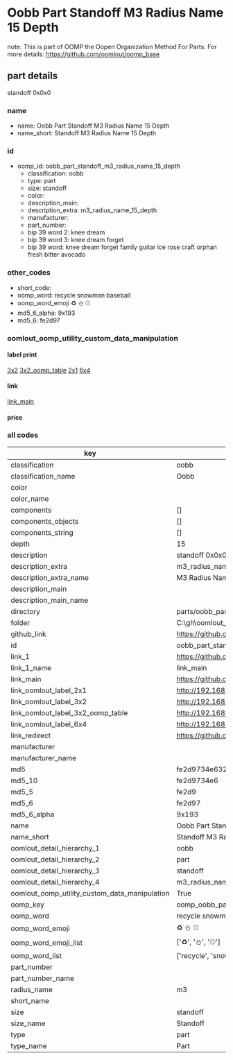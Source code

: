 # Oobb Part Standoff M3 Radius Name 15 Depth  

note: This is part of OOMP the Oopen Organization Method For Parts. For more details: https://github.com/oomlout/oomp_base

##  part details
  



standoff 0x0x0



### name
* name: Oobb Part Standoff M3 Radius Name 15 Depth
* name_short: Standoff M3 Radius Name 15 Depth
### id
* oomp_id: oobb_part_standoff_m3_radius_name_15_depth
  * classification: oobb
  * type: part
  * size: standoff
  * color: 
  * description_main: 
  * description_extra: m3_radius_name_15_depth
  * manufacturer: 
  * part_number: 
  * bip 39 word 2: knee dream
  * bip 39 word 3: knee dream forget
  * bip 39 word: knee dream forget family guitar ice rose craft orphan fresh bitter avocado

### other_codes
* short_code: 
* oomp_word: recycle snowman baseball
* oomp_word_emoji :recycle: :snowman: :baseball:
* md5_6_alpha: 9x193
* md5_6: fe2d97






### oomlout_oomp_utility_custom_data_manipulation
#### label print
[3x2](http://192.168.1.245:1112/?label=oomp%209x193)
[3x2_oomp_table](http://192.168.1.108:1112/?label=oomp%209x193)
[2x1](http://192.168.1.242:1112/?label=oomp%209x193)
[6x4](http://192.168.1.55:1112/?label=oomp%209x193)    

#### link

[link_main](https://github.com/oomlout/oomlout_oobb_version_4_generated_parts/tree/main/navigation_oomp/oobb/part/standoff//m3_radius_name_15_depth/part)                              

#### price







### all codes 
| key | value |  
| --- | --- |  
| classification | oobb |  
| classification_name | Oobb |  
| color |  |  
| color_name |  |  
| components | [] |  
| components_objects | [] |  
| components_string | [] |  
| depth | 15 |  
| description | standoff 0x0x0 |  
| description_extra | m3_radius_name_15_depth |  
| description_extra_name | M3 Radius Name 15 Depth |  
| description_main |  |  
| description_main_name |  |  
| directory | parts/oobb_part_standoff_m3_radius_name_15_depth |  
| folder | C:\gh\oomlout_oobb_version_4_generated_parts\parts\oobb_part_standoff_m3_radius_name_15_depth |  
| github_link | https://github.com/oomlout/oomlout_oomp_part_src/tree/main/parts/oobb_part_standoff_m3_radius_name_15_depth |  
| id | oobb_part_standoff_m3_radius_name_15_depth |  
| link_1 | https://github.com/oomlout/oomlout_oobb_version_4_generated_parts/tree/main/navigation_oomp/oobb/part/standoff//m3_radius_name_15_depth/part |  
| link_1_name | link_main |  
| link_main | https://github.com/oomlout/oomlout_oobb_version_4_generated_parts/tree/main/navigation_oomp/oobb/part/standoff//m3_radius_name_15_depth/part |  
| link_oomlout_label_2x1 | http://192.168.1.242:1112/?label=oomp%209x193 |  
| link_oomlout_label_3x2 | http://192.168.1.245:1112/?label=oomp%209x193 |  
| link_oomlout_label_3x2_oomp_table | http://192.168.1.108:1112/?label=oomp%209x193 |  
| link_oomlout_label_6x4 | http://192.168.1.55:1112/?label=oomp%209x193 |  
| link_redirect | https://github.com/oomlout/oomlout_oobb_version_4_generated_parts/tree/main/parts/hardware_standoff_m3_15 |  
| manufacturer |  |  
| manufacturer_name |  |  
| md5 | fe2d9734e6321781c0b3e528b690a3dc |  
| md5_10 | fe2d9734e6 |  
| md5_5 | fe2d9 |  
| md5_6 | fe2d97 |  
| md5_6_alpha | 9x193 |  
| name | Oobb Part Standoff M3 Radius Name 15 Depth |  
| name_short | Standoff M3 Radius Name 15 Depth |  
| oomlout_detail_hierarchy_1 | oobb |  
| oomlout_detail_hierarchy_2 | part |  
| oomlout_detail_hierarchy_3 | standoff |  
| oomlout_detail_hierarchy_4 | m3_radius_name_15_depth |  
| oomlout_oomp_utility_custom_data_manipulation | True |  
| oomp_key | oomp_oobb_part_standoff_m3_radius_name_15_depth |  
| oomp_word | recycle snowman baseball |  
| oomp_word_emoji | :recycle: :snowman: :baseball: |  
| oomp_word_emoji_list | [':recycle:', ':snowman:', ':baseball:'] |  
| oomp_word_list | ['recycle', 'snowman', 'baseball'] |  
| part_number |  |  
| part_number_name |  |  
| radius_name | m3 |  
| short_name |  |  
| size | standoff |  
| size_name | Standoff |  
| type | part |  
| type_name | Part |  
